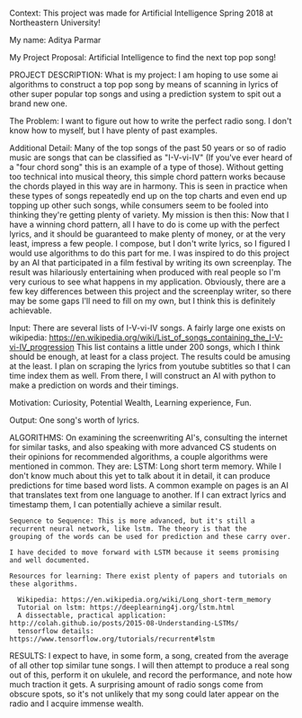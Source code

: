 Context: This project was made for Artificial Intelligence Spring 2018 at Northeastern University!

My name: Aditya Parmar

My Project Proposal: Artificial Intelligence to find the next top pop song!



PROJECT DESCRIPTION:
  What is my project: I am hoping to use some ai algorithms to construct a top pop song by means of scanning in lyrics of other
  super popular top songs and using a prediction system to spit out a brand new one.
  
  The Problem: I want to figure out how to write the perfect radio song. I don't know how to myself, but I have plenty of past
  examples.

  Additional Detail: Many of the top songs of the past 50 years or so of radio music are songs that can be classified as 
  "I-V-vi-IV" (If you've ever heard of a "four chord song" this is an example of a type of those). Without getting too technical
  into musical theory, this simple chord pattern works because the chords played in this way are in harmony. This is seen in 
  practice when these types of songs repeatedly end up on the top charts and even end up topping up other such songs, while 
  consumers seem to be fooled into thinking they're getting plenty of variety. My mission is then this: Now that I have a winning
  chord pattern, all I have to do is come up with the perfect lyrics, and it should be guaranteed to make plenty of money, or at
  the very least, impress a few people. I compose, but I don't write lyrics, so I figured I would use algorithms to do this part
  for me. I was inspired to do this project by an AI that participated in a film festival by writing its own screenplay. The 
  result was hilariously entertaining when produced with real people so I'm very curious to see what happens in my application.
  Obviously, there are a few key differences between this project and the screenplay writer, so there may be some gaps I'll need
  to fill on my own, but I think this is definitely achievable.
  
  Input: There are several lists of I-V-vi-IV songs. A fairly large one exists on wikipedia:
  https://en.wikipedia.org/wiki/List_of_songs_containing_the_I-V-vi-IV_progression
  This list contains a little under 200 songs, which I think should be enough, at least for a class project. The results
  could be amusing at the least. I plan on scraping the lyrics from youtube subtitles so that I can time index them as well.
  From there, I will construct an AI with python to make a prediction on words and their timings.
  
  Motivation: Curiosity, Potential Wealth, Learning experience, Fun.
  
  Output: One song's worth of lyrics.
  
  
ALGORITHMS:
  On examining the screenwriting AI's, consulting the internet for similar tasks, and also speaking with more advanced CS 
  students on their opinions for recommended algorithms, a couple algorithms were mentioned in common. They are:
    LSTM: Long short term memory. While I don't know much about this yet to talk about it in detail, it can produce
    predictions for time based word lists. A common example on pages is an AI that translates text from one language
    to another. If I can extract lyrics and timestamp them, I can potentially achieve a similar result.
    
    Sequence to Sequence: This is more advanced, but it's still a recurrent neural network, like lstm. The theory is that the
    grouping of the words can be used for prediction and these carry over. 
    
    I have decided to move forward with LSTM because it seems promising and well documented.
    
    Resources for learning: There exist plenty of papers and tutorials on these algorithms.
    
      Wikipedia: https://en.wikipedia.org/wiki/Long_short-term_memory
      Tutorial on lstm: https://deeplearning4j.org/lstm.html
      A dissectable, practical application: http://colah.github.io/posts/2015-08-Understanding-LSTMs/
      tensorflow details: https://www.tensorflow.org/tutorials/recurrent#lstm
      
RESULTS:
  I expect to have, in some form, a song, created from the average of all other top similar tune songs. I will then attempt
  to produce a real song out of this, perform it on ukulele, and record the performance, and note how much traction it gets.
  A surprising amount of radio songs come from obscure spots, so it's not unlikely that my song could later appear on the
  radio and I acquire immense wealth.
  
  
 


